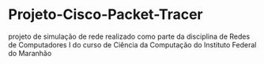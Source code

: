 # Projeto-Cisco-Packet-Tracer
projeto de simulação de rede realizado como parte da disciplina de Redes de Computadores I do curso de Ciência da Computação do Instituto Federal do Maranhão
